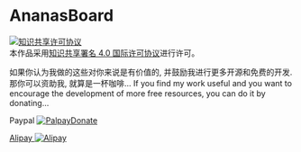 # AnanasBoard

<a rel="license" href="http://creativecommons.org/licenses/by/4.0/">
<img alt="知识共享许可协议" style="border-width:0" src="https://i.creativecommons.org/l/by/4.0/88x31.png" /></a><br />本作品采用<a rel="license" href="http://creativecommons.org/licenses/by/4.0/">知识共享署名 4.0 国际许可协议</a>进行许可。

如果你认为我做的这些对你来说是有价值的, 并鼓励我进行更多开源和免费的开发. 那你可以资助我, 就算是一杯咖啡...
If you find my work useful and you want to encourage the development of more free resources, you can do it by donating...

Paypal
<a rel="donate1" href="https://www.paypal.com/cgi-bin/webscr?cmd=_s-xclick&hosted_button_id=8GQHVZ7YR8NZE">
<img alt="PalpayDonate" style="border-width:0" src="https://www.paypalobjects.com/zh_XC/i/btn/btn_donate_LG.gif" />
        
Alipay
<a rel="donate2" href="https://github.com/Dark-Guan/AnanasBoard/blob/master/apcazu6ntbjy04py09.png">
<img alt="Alipay" style="border-width:1"  src="https://github.com/Dark-Guan/AnanasBoard/blob/master/apcazu6ntbjy04py09.png" />










